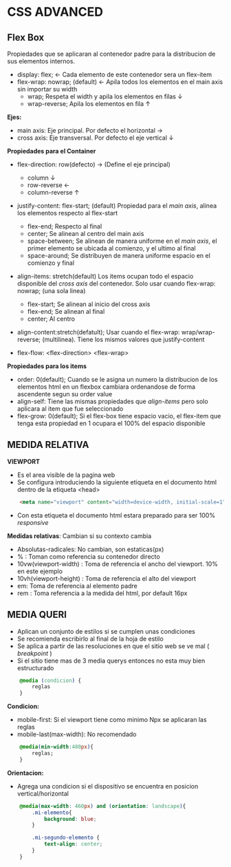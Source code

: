 # CSS ADVANCED

## Flex Box

Propiedades que se aplicaran al contenedor padre para la distribucion de sus elementos internos.
- display: flex;  <- Cada elemento de este contenedor sera un flex-item
- flex-wrap: nowrap; (default)  <- Apila todos los elementos en el main axis sin importar su width
	- wrap; Respeta el width y apila los elementos en filas ↓
	- wrap-reverse; Apila los elementos en fila ↑

**Ejes:**
- main axis: Eje principal. Por defecto el horizontal →
- cross axis: Eje transversal. Por defecto el eje vertical ↓

**Propiedades para el Container**
- flex-direction: row(defecto) → (Define el eje principal)
	- column ↓
	- row-reverse ←
	- column-reverse ↑

- justify-content: flex-start; (default) Propiedad para el *main axis*, alinea los elementos respecto al flex-start
	- flex-end; Respecto al final
	- center; Se alinean al centro del main axis
	- space-between; Se alinean de manera uniforme en el *main axis*, el primer elemento se ubicada al comienzo, y el ultimo al final
	- space-around; Se distribuyen de manera uniforme espacio en el comienzo y final

- align-items: stretch(default) Los items ocupan todo el espacio disponible del *cross axis* del contenedor. Solo usar cuando flex-wrap: nowrap; (una sola linea)
	- flex-start; Se alinean al inicio del cross axis
	- flex-end; Se alinean al final
	- center; Al centro

- align-content:stretch(defatult);  Usar cuando el flex-wrap: wrap/wrap-reverse; (multilinea). Tiene los mismos valores que justify-content

- flex-flow: \<flex-direction> \<flex-wrap>

**Propiedades para los items**
- order: 0(default); Cuando se le asigna un numero la distribucion de los elementos html en un flexbox cambiara ordenandose de forma ascendente segun su order value
- align-self:  Tiene las mismas propiedades que *align-items* pero solo aplicara al item que fue seleccionado
- flex-grow: 0(default); Si el flex-box tiene espacio vacio, el flex-item que tenga esta propiedad en 1 ocupara el 100% del espacio disponible


## MEDIDA RELATIVA

**VIEWPORT**
- Es el area visible de la pagina web
- Se configura introduciendo la siguiente etiqueta en el documento html dentro de la etiqueta \<head>
```html
	<meta name="viewport" content="width=device-width, initial-scale=1">
```
- Con esta etiqueta el documento html estara preparado para ser 100% *responsive*

**Medidas relativas**: Cambian si su contexto cambia
- Absolutas-radicales: No cambian, son estaticas(px)
- % : Toman como referencia su contenedor directo
- 10vw(viewport-width) : Toma de referencia el ancho del viewport. 10% en este ejemplo
- 10vh(viewport-height) : Toma de referencia el alto del viewport
- em: Toma de referencia al elemento padre
- rem : Toma referencia a la medida del html, por default 16px

## MEDIA QUERI

- Aplican un conjunto de estilos si se cumplen unas condiciones
- Se recomienda escribirlo al final de la hoja de estilo
- Se aplica a partir de las resoluciones en que el sitio web se ve mal ( *breakpoint* )
- Si el sitio tiene mas de 3 media querys entonces no esta muy bien estructurado

```css
	@media (condicion) {
		reglas
	}
```

**Condicion:**
- mobile-first: Si el viewport tiene como minimo Npx se aplicaran las reglas
- mobile-last(max-width): No recomendado
```css
	@media(min-width:480px){
		reglas;
	}
```

**Orientacion:**
- Agrega una condicion si el dispositivo se encuentra en posicion vertical/horizontal
```css
	@media(max-width: 460px) and (orientation: landscape){
		.mi-elemento{
			background: blue;
		}

		.mi-segundo-elemento {
			text-align: center;
		}
	}
```


